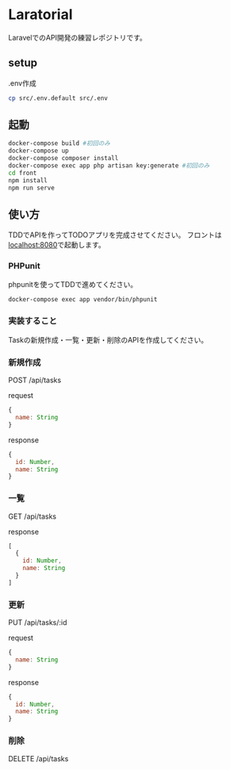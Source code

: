 # Laratorial
LaravelでのAPI開発の練習レポジトリです。

## setup
.env作成
```bash
cp src/.env.default src/.env
```

## 起動
```bash
docker-compose build #初回のみ
docker-compose up
docker-compose composer install
docker-compose exec app php artisan key:generate #初回のみ
cd front
npm install
npm run serve
```

## 使い方
TDDでAPIを作ってTODOアプリを完成させてください。
フロントは[localhost:8080](http://localhost:8080)で起動します。

### PHPunit
phpunitを使ってTDDで進めてください。

```bash
docker-compose exec app vendor/bin/phpunit
```

### 実装すること
Taskの新規作成・一覧・更新・削除のAPIを作成してください。

### 新規作成
POST /api/tasks

request
```javascript
{
  name: String
}
```

response
```javascript
{
  id: Number,
  name: String
}
```

### 一覧
GET /api/tasks

response
```javascript
[
  {
    id: Number,
    name: String
  }
]
```

### 更新
PUT /api/tasks/:id

request
```javascript
{
  name: String
}
```

response
```javascript
{
  id: Number,
  name: String
}
```

### 削除
DELETE /api/tasks
